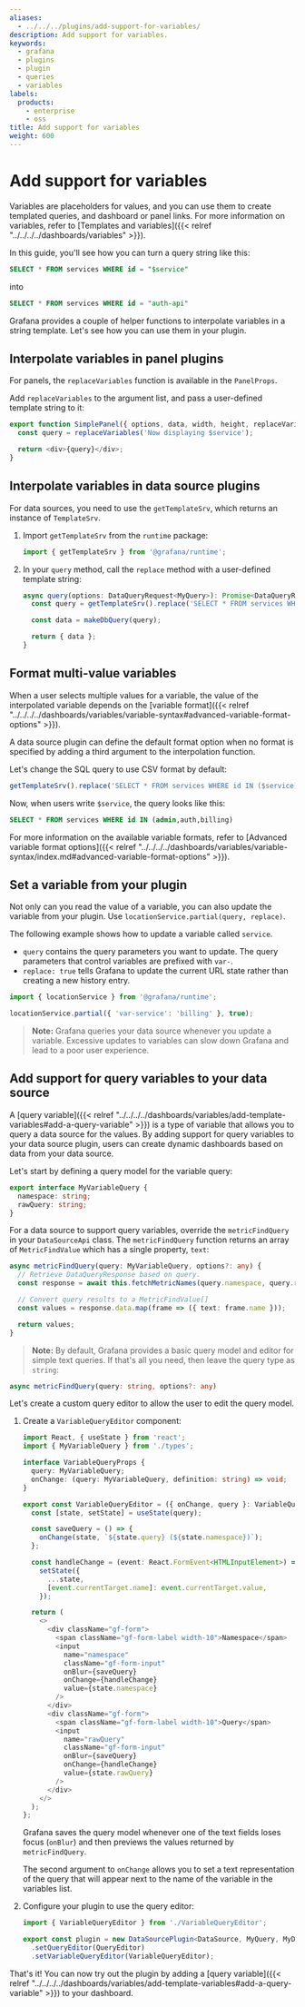 ```yaml
---
aliases:
  - ../../../plugins/add-support-for-variables/
description: Add support for variables.
keywords:
  - grafana
  - plugins
  - plugin
  - queries
  - variables
labels:
  products:
    - enterprise
    - oss
title: Add support for variables
weight: 600
---
```


# Add support for variables

Variables are placeholders for values, and you can use them to create templated queries, and dashboard or panel links. For more information on variables, refer to [Templates and variables]({{< relref "../../../../dashboards/variables" >}}).

In this guide, you'll see how you can turn a query string like this:

```sql
SELECT * FROM services WHERE id = "$service"
```

into

```sql
SELECT * FROM services WHERE id = "auth-api"
```

Grafana provides a couple of helper functions to interpolate variables in a string template. Let's see how you can use them in your plugin.

## Interpolate variables in panel plugins

For panels, the `replaceVariables` function is available in the `PanelProps`.

Add `replaceVariables` to the argument list, and pass a user-defined template string to it:

```ts
export function SimplePanel({ options, data, width, height, replaceVariables }: Props) {
  const query = replaceVariables('Now displaying $service');

  return <div>{query}</div>;
}
```

## Interpolate variables in data source plugins

For data sources, you need to use the `getTemplateSrv`, which returns an instance of `TemplateSrv`.

1. Import `getTemplateSrv` from the `runtime` package:

   ```ts
   import { getTemplateSrv } from '@grafana/runtime';
   ```

1. In your `query` method, call the `replace` method with a user-defined template string:

   ```ts
   async query(options: DataQueryRequest<MyQuery>): Promise<DataQueryResponse> {
     const query = getTemplateSrv().replace('SELECT * FROM services WHERE id = "$service"', options.scopedVars);

     const data = makeDbQuery(query);

     return { data };
   }
   ```

## Format multi-value variables

When a user selects multiple values for a variable, the value of the interpolated variable depends on the [variable format]({{< relref "../../../../dashboards/variables/variable-syntax#advanced-variable-format-options" >}}).

A data source plugin can define the default format option when no format is specified by adding a third argument to the interpolation function.

Let's change the SQL query to use CSV format by default:

```ts
getTemplateSrv().replace('SELECT * FROM services WHERE id IN ($service)', options.scopedVars, 'csv');
```

Now, when users write `$service`, the query looks like this:

```sql
SELECT * FROM services WHERE id IN (admin,auth,billing)
```

For more information on the available variable formats, refer to [Advanced variable format options]({{< relref "../../../../dashboards/variables/variable-syntax/index.md#advanced-variable-format-options" >}}).

## Set a variable from your plugin

Not only can you read the value of a variable, you can also update the variable from your plugin. Use `locationService.partial(query, replace)`.

The following example shows how to update a variable called `service`.

- `query` contains the query parameters you want to update. The query parameters that control variables are prefixed with `var-`.
- `replace: true` tells Grafana to update the current URL state rather than creating a new history entry.

```ts
import { locationService } from '@grafana/runtime';
```

```ts
locationService.partial({ 'var-service': 'billing' }, true);
```

> **Note:** Grafana queries your data source whenever you update a variable. Excessive updates to variables can slow down Grafana and lead to a poor user experience.

## Add support for query variables to your data source

A [query variable]({{< relref "../../../../dashboards/variables/add-template-variables#add-a-query-variable" >}}) is a type of variable that allows you to query a data source for the values. By adding support for query variables to your data source plugin, users can create dynamic dashboards based on data from your data source.

Let's start by defining a query model for the variable query:

```ts
export interface MyVariableQuery {
  namespace: string;
  rawQuery: string;
}
```

For a data source to support query variables, override the `metricFindQuery` in your `DataSourceApi` class. The `metricFindQuery` function returns an array of `MetricFindValue` which has a single property, `text`:

```ts
async metricFindQuery(query: MyVariableQuery, options?: any) {
  // Retrieve DataQueryResponse based on query.
  const response = await this.fetchMetricNames(query.namespace, query.rawQuery);

  // Convert query results to a MetricFindValue[]
  const values = response.data.map(frame => ({ text: frame.name }));

  return values;
}
```

> **Note:** By default, Grafana provides a basic query model and editor for simple text queries. If that's all you need, then leave the query type as `string`:

```ts
async metricFindQuery(query: string, options?: any)
```

Let's create a custom query editor to allow the user to edit the query model.

1. Create a `VariableQueryEditor` component:

   ```ts
   import React, { useState } from 'react';
   import { MyVariableQuery } from './types';

   interface VariableQueryProps {
     query: MyVariableQuery;
     onChange: (query: MyVariableQuery, definition: string) => void;
   }

   export const VariableQueryEditor = ({ onChange, query }: VariableQueryProps) => {
     const [state, setState] = useState(query);

     const saveQuery = () => {
       onChange(state, `${state.query} (${state.namespace})`);
     };

     const handleChange = (event: React.FormEvent<HTMLInputElement>) =>
       setState({
         ...state,
         [event.currentTarget.name]: event.currentTarget.value,
       });

     return (
       <>
         <div className="gf-form">
           <span className="gf-form-label width-10">Namespace</span>
           <input
             name="namespace"
             className="gf-form-input"
             onBlur={saveQuery}
             onChange={handleChange}
             value={state.namespace}
           />
         </div>
         <div className="gf-form">
           <span className="gf-form-label width-10">Query</span>
           <input
             name="rawQuery"
             className="gf-form-input"
             onBlur={saveQuery}
             onChange={handleChange}
             value={state.rawQuery}
           />
         </div>
       </>
     );
   };
   ```

   Grafana saves the query model whenever one of the text fields loses focus (`onBlur`) and then previews the values returned by `metricFindQuery`.

   The second argument to `onChange` allows you to set a text representation of the query that will appear next to the name of the variable in the variables list.

1. Configure your plugin to use the query editor:

   ```ts
   import { VariableQueryEditor } from './VariableQueryEditor';

   export const plugin = new DataSourcePlugin<DataSource, MyQuery, MyDataSourceOptions>(DataSource)
     .setQueryEditor(QueryEditor)
     .setVariableQueryEditor(VariableQueryEditor);
   ```

That's it! You can now try out the plugin by adding a [query variable]({{< relref "../../../../dashboards/variables/add-template-variables#add-a-query-variable" >}}) to your dashboard.
